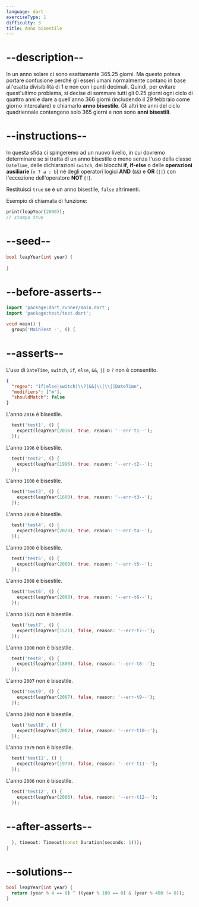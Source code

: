 ```yaml
---
language: dart
exerciseType: 1
difficulty: 3
title: Anno bisestile
---
```


# --description--

In un anno solare ci sono esattamente 365.25 giorni. Ma questo poteva portare confusione perché gli esseri umani normalmente contano in base all'esatta divisibilità di 1 e non con i punti decimali. Quindi, per evitare quest'ultimo problema, si decise di sommare tutti gli 0.25 giorni ogni ciclo di quattro anni e dare a quell'anno 366 giorni (includendo il 29 febbraio come giorno intercalare) e chiamarlo __anno bisestile__. Gli altri tre anni del ciclo quadriennale contengono solo 365 giorni e non sono __anni bisestili__.

# --instructions--

In questa sfida ci spingeremo ad un nuovo livello, in cui dovremo determinare se si tratta di un anno bisestile o meno senza l'uso della classe `DateTime`, delle dichiarazioni `switch`, dei blocchi __if__, __if-else__ o delle __operazioni ausiliarie__ (`x ? a : b`) né degli operatori logici __AND__ (`&&`) e __OR__ (`||`) con l'eccezione dell'operatore __NOT__ (`!`).

Restituisci `true` se è un anno bisestile, `false` altrimenti.

Esempio di chiamata di funzione:
```dart
print(leapYear(2000));
// stampa true
```

# --seed--

```dart
bool leapYear(int year) {
  
}
```

# --before-asserts--

```dart
import 'package:dart_runner/main.dart';
import 'package:test/test.dart';

void main() {
  group('MainTest -', () {
```

# --asserts--

L'uso di `DateTime`, `switch`, `if`, `else`, `&&`, `||` o `?` non è consentito.

```json
{
  "regex": "if|else|switch|\\?|&&|\\|\\||DateTime",
  "modifiers": ["m"],
  "shouldMatch": false
}
```

L'anno `2016` è bisestile.

```dart
  test('test1', () {
    expect(leapYear(2016), true, reason: '--err-t1--');
  });
```

L'anno `1996` è bisestile.

```dart
  test('test2', () {
    expect(leapYear(1996), true, reason: '--err-t2--');
  });
```

L'anno `1600` è bisestile.

```dart
  test('test3', () {
    expect(leapYear(1600), true, reason: '--err-t3--');
  });
```

L'anno `2020` è bisestile.

```dart
  test('test4', () {
    expect(leapYear(2020), true, reason: '--err-t4--');
  });
```

L'anno `2000` è bisestile.

```dart
  test('test5', () {
    expect(leapYear(2000), true, reason: '--err-t5--');
  });
```

L'anno `2008` è bisestile.

```dart
  test('test6', () {
    expect(leapYear(2008), true, reason: '--err-t6--');
  });
```

L'anno `1521` non è bisestile.

```dart
  test('test7', () {
    expect(leapYear(1521), false, reason: '--err-t7--');
  });
```

L'anno `1800` non è bisestile.

```dart
  test('test8', () {
    expect(leapYear(1800), false, reason: '--err-t8--');
  });
```

L'anno `2007` non è bisestile.

```dart
  test('test9', () {
    expect(leapYear(2007), false, reason: '--err-t9--');
  });
```

L'anno `2002` non è bisestile.

```dart
  test('test10', () {
    expect(leapYear(2002), false, reason: '--err-t10--');
  });
```

L'anno `1979` non è bisestile.

```dart
  test('test11', () {
    expect(leapYear(1979), false, reason: '--err-t11--');
  });
```

L'anno `2006` non è bisestile.

```dart
  test('test12', () {
    expect(leapYear(2006), false, reason: '--err-t12--');
  });
```

# --after-asserts--

```dart
  }, timeout: Timeout(const Duration(seconds: 1)));
}
```

# --solutions--

```dart
bool leapYear(int year) {
  return (year % 4 == 0) ^ ((year % 100 == 0) & (year % 400 != 0));
}
```
